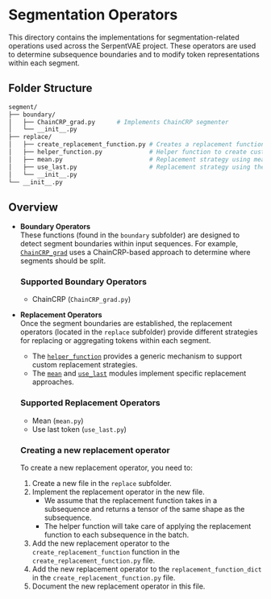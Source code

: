 # Segmentation Operators

This directory contains the implementations for segmentation-related operations used across the SerpentVAE project. These operators are used to determine subsequence boundaries and to modify token representations within each segment.

## Folder Structure

```sh
segment/
├── boundary/
│   ├── ChainCRP_grad.py      # Implements ChainCRP segmenter
│   └── __init__.py
├── replace/
│   ├── create_replacement_function.py # Creates a replacement function based on the name
│   ├── helper_function.py             # Helper function to create custom replacement operations
│   ├── mean.py                        # Replacement strategy using mean aggregation over segments
│   ├── use_last.py                    # Replacement strategy using the last token of a segment
│   └── __init__.py
└── __init__.py
```

## Overview

- **Boundary Operators**  
  These functions (found in the `boundary` subfolder) are designed to detect segment boundaries within input sequences. For example, [`ChainCRP_grad`](boundary/ChainCRP_grad.py) uses a ChainCRP-based approach to determine where segments should be split.

  ### Supported Boundary Operators
  - ChainCRP (`ChainCRP_grad.py`)

- **Replacement Operators**  
  Once the segment boundaries are established, the replacement operators (located in the `replace` subfolder) provide different strategies for replacing or aggregating tokens within each segment.  
  - The [`helper_function`](replace/helper_function.py) provides a generic mechanism to support custom replacement strategies.
  - The [`mean`](replace/mean.py) and [`use_last`](replace/use_last.py) modules implement specific replacement approaches.

  ### Supported Replacement Operators
  - Mean (`mean.py`)
  - Use last token (`use_last.py`)

  ### Creating a new replacement operator
  To create a new replacement operator, you need to:
  1. Create a new file in the `replace` subfolder.
  2. Implement the replacement operator in the new file.
       - We assume that the replacement function takes in a subsequence and returns a tensor of the same shape as the subsequence.
       - The helper function will take care of applying the replacement function to each subsequence in the batch.
  3. Add the new replacement operator to the `create_replacement_function` function in the `create_replacement_function.py` file.
  4. Add the new replacement operator to the `replacement_function_dict` in the `create_replacement_function.py` file.
  5. Document the new replacement operator in this file.

